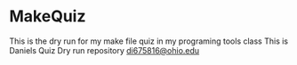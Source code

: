 # MakeQuiz
This is the dry run for my make file quiz in my programing tools class
This is Daniels Quiz Dry run repository
di675816@ohio.edu
